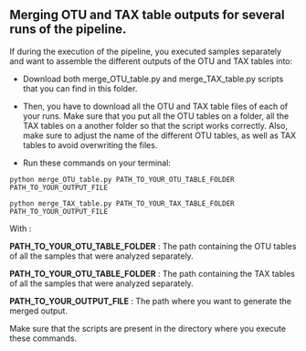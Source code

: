 ## Merging OTU and TAX table outputs for several runs of the pipeline.

If during the execution of the pipeline, you executed samples separately and want to assemble the different outputs of the OTU and TAX tables into:

- Download both merge_OTU_table.py and merge_TAX_table.py scripts that you can find in this folder.

- Then, you have to download all the OTU and TAX table files of each of your runs. Make sure that you put all the OTU tables on a folder, all the TAX tables on a another folder so that the script works correctly. Also, make sure to adjust the name of the different OTU tables, as well as TAX tables to avoid overwriting the files.

- Run these commands on your terminal:

`python merge_OTU_table.py PATH_TO_YOUR_OTU_TABLE_FOLDER PATH_TO_YOUR_OUTPUT_FILE`

`python merge_TAX_table.py PATH_TO_YOUR_TAX_TABLE_FOLDER PATH_TO_YOUR_OUTPUT_FILE`

With :

**PATH_TO_YOUR_OTU_TABLE_FOLDER** : The path containing the OTU tables of all the samples that were analyzed separately.

**PATH_TO_YOUR_OTU_TABLE_FOLDER** : The path containing the TAX tables of all the samples that were analyzed separately.

**PATH_TO_YOUR_OUTPUT_FILE** : The path where you want to generate the merged output.

Make sure that the scripts are present in the directory where you execute these commands.

